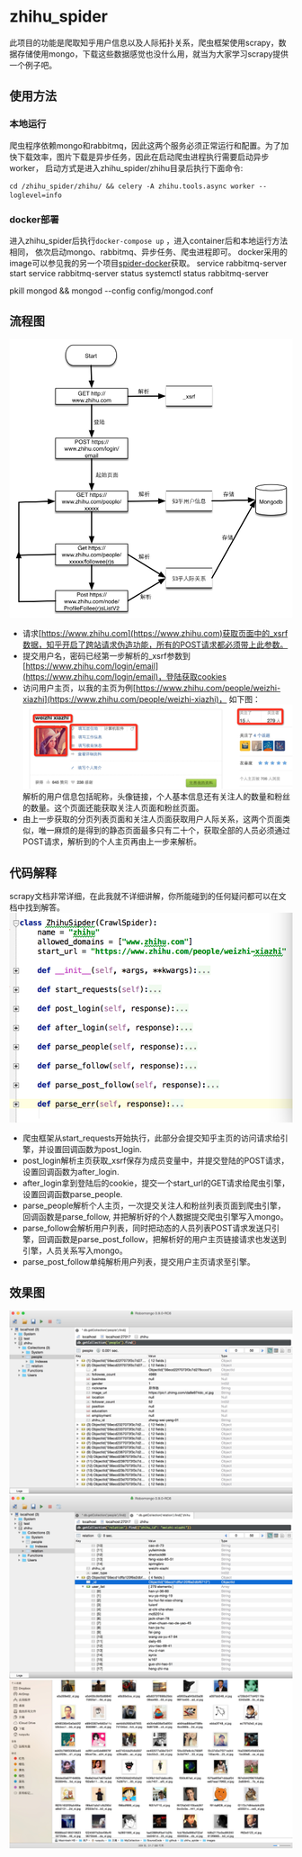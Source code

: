 # zhihu_spider

此项目的功能是爬取知乎用户信息以及人际拓扑关系，爬虫框架使用scrapy，数据存储使用mongo，下载这些数据感觉也没什么用，就当为大家学习scrapy提供一个例子吧。

## 使用方法

### 本地运行

爬虫程序依赖mongo和rabbitmq，因此这两个服务必须正常运行和配置。为了加快下载效率，图片下载是异步任务，因此在启动爬虫进程执行需要启动异步worker，
启动方式是进入zhihu_spider/zhihu目录后执行下面命令:

```
cd /zhihu_spider/zhihu/ && celery -A zhihu.tools.async worker --loglevel=info
```

### docker部署

进入zhihu_spider后执行```docker-compose up``` ，进入container后和本地运行方法相同，
依次启动mongo、rabbitmq、异步任务、爬虫进程即可。
docker采用的image可以参见我的另一个项目[spider-docker](https://github.com/LiuRoy/spider_docker)获取。
service rabbitmq-server start
service rabbitmq-server status
systemctl status rabbitmq-server

pkill mongod && mongod --config config/mongod.conf

## 流程图

![流程图](doc/流程图.png)

* 请求[https://www.zhihu.com](https://www.zhihu.com)获取页面中的_xsrf数据，知乎开启了跨站请求伪造功能，所有的POST请求都必须带上此参数。
* 提交用户名，密码已经第一步解析的_xsrf参数到[https://www.zhihu.com/login/email](https://www.zhihu.com/login/email)，登陆获取cookies
* 访问用户主页，以我的主页为例[https://www.zhihu.com/people/weizhi-xiazhi](https://www.zhihu.com/people/weizhi-xiazhi)， 如下图：
![](doc/主页.png)
解析的用户信息包括昵称，头像链接，个人基本信息还有关注人的数量和粉丝的数量。这个页面还能获取关注人页面和粉丝页面。
* 由上一步获取的分页列表页面和关注人页面获取用户人际关系，这两个页面类似，唯一麻烦的是得到的静态页面最多只有二十个，获取全部的人员必须通过POST请求，解析到的个人主页再由上一步来解析。

## 代码解释

scrapy文档非常详细，在此我就不详细讲解，你所能碰到的任何疑问都可以在文档中找到解答。
![代码](doc/代码.png)

* 爬虫框架从start\_requests开始执行，此部分会提交知乎主页的访问请求给引擎，并设置回调函数为post_login.
* post\_login解析主页获取\_xsrf保存为成员变量中，并提交登陆的POST请求，设置回调函数为after\_login.
* after\_login拿到登陆后的cookie，提交一个start\_url的GET请求给爬虫引擎，设置回调函数parse\_people.
* parse\_people解析个人主页，一次提交关注人和粉丝列表页面到爬虫引擎，回调函数是parse\_follow, 并把解析好的个人数据提交爬虫引擎写入mongo。
* parse\_follow会解析用户列表，同时把动态的人员列表POST请求发送只引擎，回调函数是parse\_post\_follow，把解析好的用户主页链接请求也发送到引擎，人员关系写入mongo。
* parse\_post\_follow单纯解析用户列表，提交用户主页请求至引擎。

## 效果图
![people](doc/people.png)
![relation](doc/relation.png)
![image](doc/image.png)